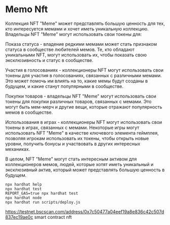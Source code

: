 # Memo Nft

Коллекция NFT "Meme" может представлять большую ценность для тех, кто интересуется мемами и хочет иметь уникальную коллекцию. Владельцы NFT "Meme" могут использовать свои токены для:

Показа статуса - владение редкими мемами может стать признаком статуса в сообществе любителей мемов. Те, кто обладают уникальными NFT, могут использовать их, чтобы показать свою эксклюзивность и статус в сообществе.

Участия в голосованиях - коллекционеры NFT могут использовать свои токены для участия в голосованиях, связанных с различными мемами. Это может помочь им влиять на то, какие мемы будут созданы в будущем, и какие станут популярными в сообществе.

Покупки товаров - владельцы NFT "Meme" могут использовать свои токены для покупки различных товаров, связанных с мемами. Это могут быть мем-мерч и другие вещи, которые отражают популярность мемов в сообществе.

Использования в играх - коллекционеры NFT могут использовать свои токены в играх, связанных с мемами. Некоторые игры могут использовать NFT "Meme" в качестве ключевого элемента геймплея, позволяя игрокам использовать их токены, чтобы открыть новые уровни, получить бонусы и участвовать в других интересных механиках.

В целом, NFT "Meme" могут стать интересным активом для коллекционеров мемов, людей, которые хотят иметь уникальный и эксклюзивный актив, который может представлять большую ценность в будущем.

```shell
npx hardhat help
npx hardhat test
REPORT_GAS=true npx hardhat test
npx hardhat node
npx hardhat run scripts/deploy.js
```

https://testnet.bscscan.com/address/0x7c50477a04eef19a8e836c42c507d837ec19ae0c smart contract nft
